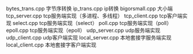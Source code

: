 bytes_trans.cpp   字节序转换
ip_trans.cpp      ip转换
bigorsmall.cpp    大小端
tcp_server.cpp	  tcp服务端实现（多进程、多线程）
tcp_client.cpp	  tcp客户端实现
select.cpp 	      tcp服务端实现（select）
poll.cpp	      tcp服务端实现（poll）
epoll.cpp         tcp服务端实现（epoll）
udp_server.cpp    udp服务端实现
udp_client.cpp    udp客户端实现
local_server.cpp  本地套接字服务端实现
local_client.cpp  本地套接字客户端实现
